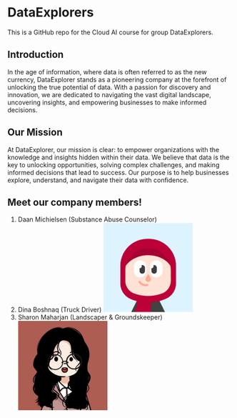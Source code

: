 <h1>DataExplorers</h1>
This is a GitHub repo for the Cloud AI course for group DataExplorers.

<h2>Introduction</h2>
In the age of information, where data is often referred to as the new currency, DataExplorer stands as a pioneering company at the forefront of unlocking the true potential of data. With a passion for discovery and innovation, we are dedicated to navigating the vast digital landscape, uncovering insights, and empowering businesses to make informed decisions.

<h2>Our Mission</h2>
At DataExplorer, our mission is clear: to empower organizations with the knowledge and insights hidden within their data. We believe that data is the key to unlocking opportunities, solving complex challenges, and making informed decisions that lead to success. Our purpose is to help businesses explore, understand, and navigate their data with confidence.

<h2>Meet our company members!</h2>
<ol>
<li>Daan Michielsen (Substance Abuse Counselor)</li>
  
<li>
  Dina Boshnaq (Truck Driver)
  <img src='dinaAvatar.png' width='200'/>
</li>

<li>
  Sharon Maharjan (Landscaper & Groundskeeper)
  <img src='sharonAvatar.png' width='200'/>
</li>

</ol> 


